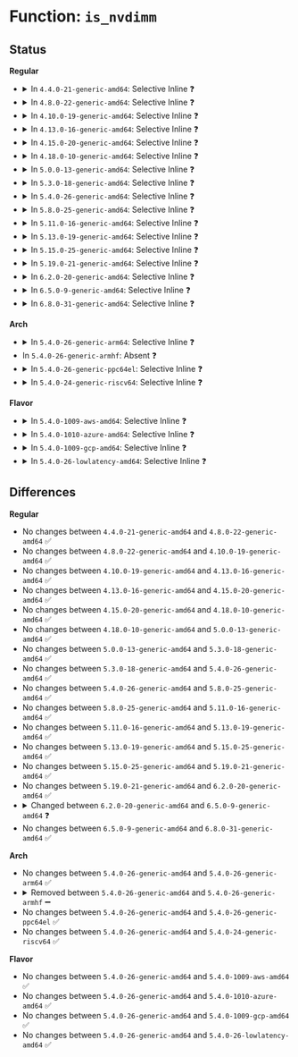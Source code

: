 # Function: <code>is_nvdimm</code>

## Status
<b>Regular</b>
<ul>
<li>
<details>
<summary>In <code>4.4.0-21-generic-amd64</code>: Selective Inline ❓</summary>

```c
bool is_nvdimm(struct device * dev)
```

```json
{
  "name": "is_nvdimm",
  "collision_type": "Unique Global",
  "inline_type": "Selective",
  "funcs": [
    {
      "addr": 18446744071584714624,
      "name": "is_nvdimm",
      "external": true,
      "loc": "drivers/nvdimm/dimm_devs.c:198",
      "file": "drivers/nvdimm/dimm_devs.c",
      "inline": "not declared, inlined",
      "caller_inline": [],
      "caller_func": [
        "drivers/nvdimm/bus.c:match_dimm"
      ]
    }
  ],
  "symbols": [
    {
      "addr": 18446744071584714624,
      "name": "is_nvdimm",
      "section": ".text",
      "bind": "STB_GLOBAL",
      "size": 22
    }
  ]
}
```
</details>
</li>
<li>
<details>
<summary>In <code>4.8.0-22-generic-amd64</code>: Selective Inline ❓</summary>

```c
bool is_nvdimm(struct device * dev)
```

```json
{
  "name": "is_nvdimm",
  "collision_type": "Unique Global",
  "inline_type": "Selective",
  "funcs": [
    {
      "addr": 18446744071585065568,
      "name": "is_nvdimm",
      "external": true,
      "loc": "drivers/nvdimm/dimm_devs.c:198",
      "file": "drivers/nvdimm/dimm_devs.c",
      "inline": "not declared, inlined",
      "caller_inline": [],
      "caller_func": [
        "drivers/nvdimm/bus.c:match_dimm"
      ]
    }
  ],
  "symbols": [
    {
      "addr": 18446744071585065568,
      "name": "is_nvdimm",
      "section": ".text",
      "bind": "STB_GLOBAL",
      "size": 22
    }
  ]
}
```
</details>
</li>
<li>
<details>
<summary>In <code>4.10.0-19-generic-amd64</code>: Selective Inline ❓</summary>

```c
bool is_nvdimm(struct device * dev)
```

```json
{
  "name": "is_nvdimm",
  "collision_type": "Unique Global",
  "inline_type": "Selective",
  "funcs": [
    {
      "addr": 18446744071585250208,
      "name": "is_nvdimm",
      "external": true,
      "loc": "drivers/nvdimm/dimm_devs.c:207",
      "file": "drivers/nvdimm/dimm_devs.c",
      "inline": "not declared, inlined",
      "caller_inline": [],
      "caller_func": [
        "drivers/nvdimm/bus.c:match_dimm"
      ]
    }
  ],
  "symbols": [
    {
      "addr": 18446744071585250208,
      "name": "is_nvdimm",
      "section": ".text",
      "bind": "STB_GLOBAL",
      "size": 22
    }
  ]
}
```
</details>
</li>
<li>
<details>
<summary>In <code>4.13.0-16-generic-amd64</code>: Selective Inline ❓</summary>

```c
bool is_nvdimm(struct device * dev)
```

```json
{
  "name": "is_nvdimm",
  "collision_type": "Unique Global",
  "inline_type": "Selective",
  "funcs": [
    {
      "addr": 18446744071585332368,
      "name": "is_nvdimm",
      "external": true,
      "loc": "drivers/nvdimm/dimm_devs.c:216",
      "file": "drivers/nvdimm/dimm_devs.c",
      "inline": "not declared, inlined",
      "caller_inline": [],
      "caller_func": [
        "drivers/nvdimm/bus.c:match_dimm"
      ]
    }
  ],
  "symbols": [
    {
      "addr": 18446744071585332368,
      "name": "is_nvdimm",
      "section": ".text",
      "bind": "STB_GLOBAL",
      "size": 22
    }
  ]
}
```
</details>
</li>
<li>
<details>
<summary>In <code>4.15.0-20-generic-amd64</code>: Selective Inline ❓</summary>

```c
bool is_nvdimm(struct device * dev)
```

```json
{
  "name": "is_nvdimm",
  "collision_type": "Unique Global",
  "inline_type": "Selective",
  "funcs": [
    {
      "addr": 18446744071585760416,
      "name": "is_nvdimm",
      "external": true,
      "loc": "drivers/nvdimm/dimm_devs.c:223",
      "file": "drivers/nvdimm/dimm_devs.c",
      "inline": "not declared, inlined",
      "caller_inline": [],
      "caller_func": [
        "drivers/nvdimm/bus.c:match_dimm"
      ]
    }
  ],
  "symbols": [
    {
      "addr": 18446744071585760416,
      "name": "is_nvdimm",
      "section": ".text",
      "bind": "STB_GLOBAL",
      "size": 22
    }
  ]
}
```
</details>
</li>
<li>
<details>
<summary>In <code>4.18.0-10-generic-amd64</code>: Selective Inline ❓</summary>

```c
bool is_nvdimm(struct device * dev)
```

```json
{
  "name": "is_nvdimm",
  "collision_type": "Unique Global",
  "inline_type": "Selective",
  "funcs": [
    {
      "addr": 18446744071586003221,
      "name": "is_nvdimm",
      "external": true,
      "loc": "drivers/nvdimm/dimm_devs.c:225",
      "file": "drivers/nvdimm/dimm_devs.c",
      "inline": "not declared, inlined",
      "caller_inline": [
        "drivers/nvdimm/dimm_devs.c:count_dimms",
        "drivers/nvdimm/dimm_devs.c:state_show",
        "drivers/nvdimm/dimm_devs.c:flags_show",
        "drivers/nvdimm/dimm_devs.c:nvdimm_release",
        "drivers/nvdimm/dimm_devs.c:nvdimm_clear_locked",
        "drivers/nvdimm/dimm_devs.c:nvdimm_set_locked",
        "drivers/nvdimm/dimm_devs.c:nvdimm_set_aliasing",
        "drivers/nvdimm/dimm_devs.c:nvdimm_set_config_data",
        "drivers/nvdimm/dimm_devs.c:nvdimm_init_config_data",
        "drivers/nvdimm/dimm_devs.c:nvdimm_init_nsarea",
        "drivers/nvdimm/dimm_devs.c:nvdimm_check_config_data"
      ],
      "caller_func": [
        "drivers/nvdimm/bus.c:match_dimm"
      ]
    }
  ],
  "symbols": [
    {
      "addr": 18446744071586006608,
      "name": "is_nvdimm",
      "section": ".text",
      "bind": "STB_GLOBAL",
      "size": 22
    }
  ]
}
```
</details>
</li>
<li>
<details>
<summary>In <code>5.0.0-13-generic-amd64</code>: Selective Inline ❓</summary>

```c
bool is_nvdimm(struct device * dev)
```

```json
{
  "name": "is_nvdimm",
  "collision_type": "Unique Global",
  "inline_type": "Selective",
  "funcs": [
    {
      "addr": 18446744071586140213,
      "name": "is_nvdimm",
      "external": true,
      "loc": "drivers/nvdimm/dimm_devs.c:213",
      "file": "drivers/nvdimm/dimm_devs.c",
      "inline": "not declared, inlined",
      "caller_inline": [
        "drivers/nvdimm/dimm_devs.c:count_dimms",
        "drivers/nvdimm/dimm_devs.c:nvdimm_security_setup_events",
        "drivers/nvdimm/dimm_devs.c:security_store",
        "drivers/nvdimm/dimm_devs.c:state_show",
        "drivers/nvdimm/dimm_devs.c:flags_show",
        "drivers/nvdimm/dimm_devs.c:nvdimm_release",
        "drivers/nvdimm/dimm_devs.c:nvdimm_clear_locked",
        "drivers/nvdimm/dimm_devs.c:nvdimm_set_locked",
        "drivers/nvdimm/dimm_devs.c:nvdimm_set_aliasing",
        "drivers/nvdimm/dimm_devs.c:nvdimm_set_config_data",
        "drivers/nvdimm/dimm_devs.c:nvdimm_get_config_data",
        "drivers/nvdimm/dimm_devs.c:nvdimm_init_nsarea",
        "drivers/nvdimm/dimm_devs.c:nvdimm_check_config_data"
      ],
      "caller_func": [
        "drivers/nvdimm/bus.c:match_dimm"
      ]
    }
  ],
  "symbols": [
    {
      "addr": 18446744071586144176,
      "name": "is_nvdimm",
      "section": ".text",
      "bind": "STB_GLOBAL",
      "size": 22
    }
  ]
}
```
</details>
</li>
<li>
<details>
<summary>In <code>5.3.0-18-generic-amd64</code>: Selective Inline ❓</summary>

```c
bool is_nvdimm(struct device * dev)
```

```json
{
  "name": "is_nvdimm",
  "collision_type": "Unique Global",
  "inline_type": "Selective",
  "funcs": [
    {
      "addr": 18446744071586375909,
      "name": "is_nvdimm",
      "external": true,
      "loc": "drivers/nvdimm/dimm_devs.c:210",
      "file": "drivers/nvdimm/dimm_devs.c",
      "inline": "not declared, inlined",
      "caller_inline": [
        "drivers/nvdimm/dimm_devs.c:count_dimms",
        "drivers/nvdimm/dimm_devs.c:nvdimm_security_setup_events",
        "drivers/nvdimm/dimm_devs.c:__security_store",
        "drivers/nvdimm/dimm_devs.c:state_show",
        "drivers/nvdimm/dimm_devs.c:flags_show",
        "drivers/nvdimm/dimm_devs.c:nvdimm_release",
        "drivers/nvdimm/dimm_devs.c:nvdimm_clear_locked",
        "drivers/nvdimm/dimm_devs.c:nvdimm_set_locked",
        "drivers/nvdimm/dimm_devs.c:nvdimm_set_aliasing",
        "drivers/nvdimm/dimm_devs.c:nvdimm_set_config_data",
        "drivers/nvdimm/dimm_devs.c:nvdimm_get_config_data",
        "drivers/nvdimm/dimm_devs.c:nvdimm_init_nsarea",
        "drivers/nvdimm/dimm_devs.c:nvdimm_check_config_data"
      ],
      "caller_func": [
        "drivers/nvdimm/bus.c:match_dimm"
      ]
    }
  ],
  "symbols": [
    {
      "addr": 18446744071586379632,
      "name": "is_nvdimm",
      "section": ".text",
      "bind": "STB_GLOBAL",
      "size": 22
    }
  ]
}
```
</details>
</li>
<li>
<details>
<summary>In <code>5.4.0-26-generic-amd64</code>: Selective Inline ❓</summary>

```c
bool is_nvdimm(struct device * dev)
```

```json
{
  "name": "is_nvdimm",
  "collision_type": "Unique Global",
  "inline_type": "Selective",
  "funcs": [
    {
      "addr": 18446744071586523957,
      "name": "is_nvdimm",
      "external": true,
      "loc": "drivers/nvdimm/dimm_devs.c:210",
      "file": "drivers/nvdimm/dimm_devs.c",
      "inline": "not declared, inlined",
      "caller_inline": [
        "drivers/nvdimm/dimm_devs.c:count_dimms",
        "drivers/nvdimm/dimm_devs.c:nvdimm_security_setup_events",
        "drivers/nvdimm/dimm_devs.c:frozen_show",
        "drivers/nvdimm/dimm_devs.c:state_show",
        "drivers/nvdimm/dimm_devs.c:flags_show",
        "drivers/nvdimm/dimm_devs.c:nvdimm_release",
        "drivers/nvdimm/dimm_devs.c:nvdimm_clear_locked",
        "drivers/nvdimm/dimm_devs.c:nvdimm_set_locked",
        "drivers/nvdimm/dimm_devs.c:nvdimm_set_aliasing",
        "drivers/nvdimm/dimm_devs.c:nvdimm_set_config_data",
        "drivers/nvdimm/dimm_devs.c:nvdimm_get_config_data",
        "drivers/nvdimm/dimm_devs.c:nvdimm_init_nsarea",
        "drivers/nvdimm/dimm_devs.c:nvdimm_check_config_data"
      ],
      "caller_func": [
        "drivers/nvdimm/bus.c:match_dimm"
      ]
    }
  ],
  "symbols": [
    {
      "addr": 18446744071586528304,
      "name": "is_nvdimm",
      "section": ".text",
      "bind": "STB_GLOBAL",
      "size": 22
    }
  ]
}
```
</details>
</li>
<li>
<details>
<summary>In <code>5.8.0-25-generic-amd64</code>: Selective Inline ❓</summary>

```c
bool is_nvdimm(struct device * dev)
```

```json
{
  "name": "is_nvdimm",
  "collision_type": "Unique Global",
  "inline_type": "Selective",
  "funcs": [
    {
      "addr": 18446744071587304805,
      "name": "is_nvdimm",
      "external": true,
      "loc": "drivers/nvdimm/dimm_devs.c:461",
      "file": "drivers/nvdimm/dimm_devs.c",
      "inline": "not declared, inlined",
      "caller_inline": [
        "drivers/nvdimm/dimm_devs.c:count_dimms",
        "drivers/nvdimm/dimm_devs.c:nvdimm_security_setup_events",
        "drivers/nvdimm/dimm_devs.c:frozen_show",
        "drivers/nvdimm/dimm_devs.c:security_show",
        "drivers/nvdimm/dimm_devs.c:state_show",
        "drivers/nvdimm/dimm_devs.c:flags_show",
        "drivers/nvdimm/dimm_devs.c:nvdimm_release",
        "drivers/nvdimm/dimm_devs.c:nvdimm_clear_locked",
        "drivers/nvdimm/dimm_devs.c:nvdimm_set_locked",
        "drivers/nvdimm/dimm_devs.c:nvdimm_set_labeling",
        "drivers/nvdimm/dimm_devs.c:nvdimm_set_config_data",
        "drivers/nvdimm/dimm_devs.c:nvdimm_get_config_data",
        "drivers/nvdimm/dimm_devs.c:nvdimm_init_nsarea",
        "drivers/nvdimm/dimm_devs.c:validate_dimm"
      ],
      "caller_func": [
        "drivers/nvdimm/bus.c:match_dimm"
      ]
    }
  ],
  "symbols": [
    {
      "addr": 18446744071587309312,
      "name": "is_nvdimm",
      "section": ".text",
      "bind": "STB_GLOBAL",
      "size": 22
    }
  ]
}
```
</details>
</li>
<li>
<details>
<summary>In <code>5.11.0-16-generic-amd64</code>: Selective Inline ❓</summary>

```c
bool is_nvdimm(struct device * dev)
```

```json
{
  "name": "is_nvdimm",
  "collision_type": "Unique Global",
  "inline_type": "Selective",
  "funcs": [
    {
      "addr": 18446744071587365893,
      "name": "is_nvdimm",
      "external": true,
      "loc": "drivers/nvdimm/dimm_devs.c:589",
      "file": "drivers/nvdimm/dimm_devs.c",
      "inline": "not declared, inlined",
      "caller_inline": [
        "drivers/nvdimm/dimm_devs.c:count_dimms",
        "drivers/nvdimm/dimm_devs.c:nvdimm_security_setup_events",
        "drivers/nvdimm/dimm_devs.c:nvdimm_firmware_visible",
        "drivers/nvdimm/dimm_devs.c:activate_store",
        "drivers/nvdimm/dimm_devs.c:activate_show",
        "drivers/nvdimm/dimm_devs.c:result_show",
        "drivers/nvdimm/dimm_devs.c:frozen_show",
        "drivers/nvdimm/dimm_devs.c:security_show",
        "drivers/nvdimm/dimm_devs.c:state_show",
        "drivers/nvdimm/dimm_devs.c:flags_show",
        "drivers/nvdimm/dimm_devs.c:nvdimm_release",
        "drivers/nvdimm/dimm_devs.c:nvdimm_clear_locked",
        "drivers/nvdimm/dimm_devs.c:nvdimm_set_locked",
        "drivers/nvdimm/dimm_devs.c:nvdimm_set_labeling",
        "drivers/nvdimm/dimm_devs.c:nvdimm_set_config_data",
        "drivers/nvdimm/dimm_devs.c:nvdimm_get_config_data",
        "drivers/nvdimm/dimm_devs.c:nvdimm_init_nsarea",
        "drivers/nvdimm/dimm_devs.c:validate_dimm"
      ],
      "caller_func": [
        "drivers/nvdimm/bus.c:match_dimm"
      ]
    }
  ],
  "symbols": [
    {
      "addr": 18446744071587371344,
      "name": "is_nvdimm",
      "section": ".text",
      "bind": "STB_GLOBAL",
      "size": 22
    }
  ]
}
```
</details>
</li>
<li>
<details>
<summary>In <code>5.13.0-19-generic-amd64</code>: Selective Inline ❓</summary>

```c
bool is_nvdimm(struct device * dev)
```

```json
{
  "name": "is_nvdimm",
  "collision_type": "Unique Global",
  "inline_type": "Selective",
  "funcs": [
    {
      "addr": 18446744071587247845,
      "name": "is_nvdimm",
      "external": true,
      "loc": "drivers/nvdimm/dimm_devs.c:589",
      "file": "drivers/nvdimm/dimm_devs.c",
      "inline": "not declared, inlined",
      "caller_inline": [
        "drivers/nvdimm/dimm_devs.c:count_dimms",
        "drivers/nvdimm/dimm_devs.c:nvdimm_security_setup_events",
        "drivers/nvdimm/dimm_devs.c:nvdimm_firmware_visible",
        "drivers/nvdimm/dimm_devs.c:activate_store",
        "drivers/nvdimm/dimm_devs.c:activate_show",
        "drivers/nvdimm/dimm_devs.c:result_show",
        "drivers/nvdimm/dimm_devs.c:frozen_show",
        "drivers/nvdimm/dimm_devs.c:security_show",
        "drivers/nvdimm/dimm_devs.c:state_show",
        "drivers/nvdimm/dimm_devs.c:flags_show",
        "drivers/nvdimm/dimm_devs.c:commands_show",
        "drivers/nvdimm/dimm_devs.c:nvdimm_release",
        "drivers/nvdimm/dimm_devs.c:nvdimm_clear_locked",
        "drivers/nvdimm/dimm_devs.c:nvdimm_set_locked",
        "drivers/nvdimm/dimm_devs.c:nvdimm_set_labeling",
        "drivers/nvdimm/dimm_devs.c:nvdimm_set_config_data",
        "drivers/nvdimm/dimm_devs.c:nvdimm_get_config_data",
        "drivers/nvdimm/dimm_devs.c:nvdimm_init_nsarea",
        "drivers/nvdimm/dimm_devs.c:validate_dimm"
      ],
      "caller_func": [
        "drivers/nvdimm/bus.c:match_dimm"
      ]
    }
  ],
  "symbols": [
    {
      "addr": 18446744071587253360,
      "name": "is_nvdimm",
      "section": ".text",
      "bind": "STB_GLOBAL",
      "size": 22
    }
  ]
}
```
</details>
</li>
<li>
<details>
<summary>In <code>5.15.0-25-generic-amd64</code>: Selective Inline ❓</summary>

```c
bool is_nvdimm(struct device * dev)
```

```json
{
  "name": "is_nvdimm",
  "collision_type": "Unique Global",
  "inline_type": "Selective",
  "funcs": [
    {
      "addr": 18446744071587814501,
      "name": "is_nvdimm",
      "external": true,
      "loc": "drivers/nvdimm/dimm_devs.c:589",
      "file": "drivers/nvdimm/dimm_devs.c",
      "inline": "not declared, inlined",
      "caller_inline": [
        "drivers/nvdimm/dimm_devs.c:count_dimms",
        "drivers/nvdimm/dimm_devs.c:nvdimm_security_setup_events",
        "drivers/nvdimm/dimm_devs.c:nvdimm_firmware_visible",
        "drivers/nvdimm/dimm_devs.c:activate_store",
        "drivers/nvdimm/dimm_devs.c:activate_show",
        "drivers/nvdimm/dimm_devs.c:result_show",
        "drivers/nvdimm/dimm_devs.c:frozen_show",
        "drivers/nvdimm/dimm_devs.c:security_show",
        "drivers/nvdimm/dimm_devs.c:state_show",
        "drivers/nvdimm/dimm_devs.c:flags_show",
        "drivers/nvdimm/dimm_devs.c:commands_show",
        "drivers/nvdimm/dimm_devs.c:nvdimm_release",
        "drivers/nvdimm/dimm_devs.c:nvdimm_clear_locked",
        "drivers/nvdimm/dimm_devs.c:nvdimm_set_locked",
        "drivers/nvdimm/dimm_devs.c:nvdimm_set_labeling",
        "drivers/nvdimm/dimm_devs.c:nvdimm_set_config_data",
        "drivers/nvdimm/dimm_devs.c:nvdimm_get_config_data",
        "drivers/nvdimm/dimm_devs.c:nvdimm_init_nsarea",
        "drivers/nvdimm/dimm_devs.c:validate_dimm"
      ],
      "caller_func": [
        "drivers/nvdimm/bus.c:match_dimm"
      ]
    }
  ],
  "symbols": [
    {
      "addr": 18446744071587820496,
      "name": "is_nvdimm",
      "section": ".text",
      "bind": "STB_GLOBAL",
      "size": 22
    }
  ]
}
```
</details>
</li>
<li>
<details>
<summary>In <code>5.19.0-21-generic-amd64</code>: Selective Inline ❓</summary>

```c
bool is_nvdimm(struct device * dev)
```

```json
{
  "name": "is_nvdimm",
  "collision_type": "Unique Global",
  "inline_type": "Selective",
  "funcs": [
    {
      "addr": 18446744071589163461,
      "name": "is_nvdimm",
      "external": true,
      "loc": "drivers/nvdimm/dimm_devs.c:568",
      "file": "drivers/nvdimm/dimm_devs.c",
      "inline": "not declared, inlined",
      "caller_inline": [
        "drivers/nvdimm/dimm_devs.c:count_dimms",
        "drivers/nvdimm/dimm_devs.c:nvdimm_security_setup_events",
        "drivers/nvdimm/dimm_devs.c:nvdimm_firmware_visible",
        "drivers/nvdimm/dimm_devs.c:activate_store",
        "drivers/nvdimm/dimm_devs.c:activate_show",
        "drivers/nvdimm/dimm_devs.c:result_show",
        "drivers/nvdimm/dimm_devs.c:frozen_show",
        "drivers/nvdimm/dimm_devs.c:security_show",
        "drivers/nvdimm/dimm_devs.c:state_show",
        "drivers/nvdimm/dimm_devs.c:flags_show",
        "drivers/nvdimm/dimm_devs.c:commands_show",
        "drivers/nvdimm/dimm_devs.c:nvdimm_release",
        "drivers/nvdimm/dimm_devs.c:nvdimm_clear_locked",
        "drivers/nvdimm/dimm_devs.c:nvdimm_set_locked",
        "drivers/nvdimm/dimm_devs.c:nvdimm_set_labeling",
        "drivers/nvdimm/dimm_devs.c:nvdimm_set_config_data",
        "drivers/nvdimm/dimm_devs.c:nvdimm_get_config_data",
        "drivers/nvdimm/dimm_devs.c:nvdimm_init_nsarea",
        "drivers/nvdimm/dimm_devs.c:validate_dimm"
      ],
      "caller_func": [
        "drivers/nvdimm/bus.c:match_dimm"
      ]
    }
  ],
  "symbols": [
    {
      "addr": 18446744071589169520,
      "name": "is_nvdimm",
      "section": ".text",
      "bind": "STB_GLOBAL",
      "size": 28
    }
  ]
}
```
</details>
</li>
<li>
<details>
<summary>In <code>6.2.0-20-generic-amd64</code>: Selective Inline ❓</summary>

```c
bool is_nvdimm(struct device * dev)
```

```json
{
  "name": "is_nvdimm",
  "collision_type": "Unique Global",
  "inline_type": "Selective",
  "funcs": [
    {
      "addr": 18446744071590715141,
      "name": "is_nvdimm",
      "external": true,
      "loc": "drivers/nvdimm/dimm_devs.c:575",
      "file": "drivers/nvdimm/dimm_devs.c",
      "inline": "not declared, inlined",
      "caller_inline": [
        "drivers/nvdimm/dimm_devs.c:count_dimms",
        "drivers/nvdimm/dimm_devs.c:nvdimm_security_setup_events",
        "drivers/nvdimm/dimm_devs.c:nvdimm_firmware_visible",
        "drivers/nvdimm/dimm_devs.c:activate_store",
        "drivers/nvdimm/dimm_devs.c:activate_show",
        "drivers/nvdimm/dimm_devs.c:result_show",
        "drivers/nvdimm/dimm_devs.c:frozen_show",
        "drivers/nvdimm/dimm_devs.c:security_show",
        "drivers/nvdimm/dimm_devs.c:state_show",
        "drivers/nvdimm/dimm_devs.c:flags_show",
        "drivers/nvdimm/dimm_devs.c:nvdimm_release",
        "drivers/nvdimm/dimm_devs.c:nvdimm_clear_locked",
        "drivers/nvdimm/dimm_devs.c:nvdimm_set_locked",
        "drivers/nvdimm/dimm_devs.c:nvdimm_set_labeling",
        "drivers/nvdimm/dimm_devs.c:nvdimm_set_config_data",
        "drivers/nvdimm/dimm_devs.c:nvdimm_get_config_data",
        "drivers/nvdimm/dimm_devs.c:nvdimm_init_nsarea",
        "drivers/nvdimm/dimm_devs.c:validate_dimm"
      ],
      "caller_func": [
        "drivers/nvdimm/bus.c:match_dimm"
      ]
    }
  ],
  "symbols": [
    {
      "addr": 18446744071590721744,
      "name": "is_nvdimm",
      "section": ".text",
      "bind": "STB_GLOBAL",
      "size": 28
    }
  ]
}
```
</details>
</li>
<li>
<details>
<summary>In <code>6.5.0-9-generic-amd64</code>: Selective Inline ❓</summary>

```c
bool is_nvdimm(const struct device * dev)
```

```json
{
  "name": "is_nvdimm",
  "collision_type": "Unique Global",
  "inline_type": "Selective",
  "funcs": [
    {
      "addr": 18446744071591056357,
      "name": "is_nvdimm",
      "external": true,
      "loc": "drivers/nvdimm/dimm_devs.c:575",
      "file": "drivers/nvdimm/dimm_devs.c",
      "inline": "not declared, inlined",
      "caller_inline": [
        "drivers/nvdimm/dimm_devs.c:count_dimms",
        "drivers/nvdimm/dimm_devs.c:nvdimm_security_setup_events",
        "drivers/nvdimm/dimm_devs.c:nvdimm_firmware_visible",
        "drivers/nvdimm/dimm_devs.c:activate_store",
        "drivers/nvdimm/dimm_devs.c:activate_show",
        "drivers/nvdimm/dimm_devs.c:result_show",
        "drivers/nvdimm/dimm_devs.c:frozen_show",
        "drivers/nvdimm/dimm_devs.c:security_show",
        "drivers/nvdimm/dimm_devs.c:state_show",
        "drivers/nvdimm/dimm_devs.c:flags_show",
        "drivers/nvdimm/dimm_devs.c:nvdimm_release",
        "drivers/nvdimm/dimm_devs.c:nvdimm_clear_locked",
        "drivers/nvdimm/dimm_devs.c:nvdimm_set_locked",
        "drivers/nvdimm/dimm_devs.c:nvdimm_set_labeling",
        "drivers/nvdimm/dimm_devs.c:nvdimm_set_config_data",
        "drivers/nvdimm/dimm_devs.c:nvdimm_get_config_data",
        "drivers/nvdimm/dimm_devs.c:nvdimm_init_nsarea",
        "drivers/nvdimm/dimm_devs.c:validate_dimm"
      ],
      "caller_func": [
        "drivers/nvdimm/bus.c:match_dimm"
      ]
    }
  ],
  "symbols": [
    {
      "addr": 18446744071591062992,
      "name": "is_nvdimm",
      "section": ".text",
      "bind": "STB_GLOBAL",
      "size": 28
    }
  ]
}
```
</details>
</li>
<li>
<details>
<summary>In <code>6.8.0-31-generic-amd64</code>: Selective Inline ❓</summary>

```c
bool is_nvdimm(const struct device * dev)
```

```json
{
  "name": "is_nvdimm",
  "collision_type": "Unique Global",
  "inline_type": "Selective",
  "funcs": [
    {
      "addr": 18446744071591401061,
      "name": "is_nvdimm",
      "external": true,
      "loc": "drivers/nvdimm/dimm_devs.c:577",
      "file": "drivers/nvdimm/dimm_devs.c",
      "inline": "not declared, inlined",
      "caller_inline": [
        "drivers/nvdimm/dimm_devs.c:count_dimms",
        "drivers/nvdimm/dimm_devs.c:nvdimm_security_setup_events",
        "drivers/nvdimm/dimm_devs.c:nvdimm_firmware_visible",
        "drivers/nvdimm/dimm_devs.c:activate_store",
        "drivers/nvdimm/dimm_devs.c:activate_show",
        "drivers/nvdimm/dimm_devs.c:result_show",
        "drivers/nvdimm/dimm_devs.c:frozen_show",
        "drivers/nvdimm/dimm_devs.c:security_show",
        "drivers/nvdimm/dimm_devs.c:state_show",
        "drivers/nvdimm/dimm_devs.c:flags_show",
        "drivers/nvdimm/dimm_devs.c:nvdimm_release",
        "drivers/nvdimm/dimm_devs.c:nvdimm_clear_locked",
        "drivers/nvdimm/dimm_devs.c:nvdimm_set_locked",
        "drivers/nvdimm/dimm_devs.c:nvdimm_set_labeling",
        "drivers/nvdimm/dimm_devs.c:nvdimm_set_config_data",
        "drivers/nvdimm/dimm_devs.c:nvdimm_get_config_data",
        "drivers/nvdimm/dimm_devs.c:nvdimm_init_nsarea",
        "drivers/nvdimm/dimm_devs.c:validate_dimm"
      ],
      "caller_func": [
        "drivers/nvdimm/bus.c:match_dimm"
      ]
    }
  ],
  "symbols": [
    {
      "addr": 18446744071591407744,
      "name": "is_nvdimm",
      "section": ".text",
      "bind": "STB_GLOBAL",
      "size": 28
    }
  ]
}
```
</details>
</li>
</ul>
<b>Arch</b>
<ul>
<li>
<details>
<summary>In <code>5.4.0-26-generic-arm64</code>: Selective Inline ❓</summary>

```c
bool is_nvdimm(struct device * dev)
```

```json
{
  "name": "is_nvdimm",
  "collision_type": "Unique Global",
  "inline_type": "Selective",
  "funcs": [
    {
      "addr": 18446603336499409412,
      "name": "is_nvdimm",
      "external": true,
      "loc": "drivers/nvdimm/dimm_devs.c:210",
      "file": "drivers/nvdimm/dimm_devs.c",
      "inline": "not declared, inlined",
      "caller_inline": [
        "drivers/nvdimm/dimm_devs.c:count_dimms",
        "drivers/nvdimm/dimm_devs.c:nvdimm_security_setup_events",
        "drivers/nvdimm/dimm_devs.c:frozen_show",
        "drivers/nvdimm/dimm_devs.c:state_show",
        "drivers/nvdimm/dimm_devs.c:flags_show",
        "drivers/nvdimm/dimm_devs.c:nvdimm_release",
        "drivers/nvdimm/dimm_devs.c:nvdimm_clear_locked",
        "drivers/nvdimm/dimm_devs.c:nvdimm_set_locked",
        "drivers/nvdimm/dimm_devs.c:nvdimm_set_aliasing",
        "drivers/nvdimm/dimm_devs.c:nvdimm_set_config_data",
        "drivers/nvdimm/dimm_devs.c:nvdimm_get_config_data",
        "drivers/nvdimm/dimm_devs.c:nvdimm_init_nsarea",
        "drivers/nvdimm/dimm_devs.c:nvdimm_check_config_data"
      ],
      "caller_func": [
        "drivers/nvdimm/bus.c:match_dimm"
      ]
    }
  ],
  "symbols": [
    {
      "addr": 18446603336499414584,
      "name": "is_nvdimm",
      "section": ".text",
      "bind": "STB_GLOBAL",
      "size": 56
    }
  ]
}
```
</details>
</li>
<li>
In <code>5.4.0-26-generic-armhf</code>: Absent ❓
</li>
<li>
<details>
<summary>In <code>5.4.0-26-generic-ppc64el</code>: Selective Inline ❓</summary>

```c
bool is_nvdimm(struct device * dev)
```

```json
{
  "name": "is_nvdimm",
  "collision_type": "Unique Global",
  "inline_type": "Selective",
  "funcs": [
    {
      "addr": 13835058055292650128,
      "name": "is_nvdimm",
      "external": true,
      "loc": "drivers/nvdimm/dimm_devs.c:210",
      "file": "drivers/nvdimm/dimm_devs.c",
      "inline": "not declared, inlined",
      "caller_inline": [
        "drivers/nvdimm/dimm_devs.c:count_dimms",
        "drivers/nvdimm/dimm_devs.c:to_nvdimm"
      ],
      "caller_func": [
        "drivers/nvdimm/bus.c:match_dimm"
      ]
    }
  ],
  "symbols": [
    {
      "addr": 13835058055292656688,
      "name": "is_nvdimm",
      "section": ".text",
      "bind": "STB_GLOBAL",
      "size": 44
    }
  ]
}
```
</details>
</li>
<li>
<details>
<summary>In <code>5.4.0-24-generic-riscv64</code>: Selective Inline ❓</summary>

```c
bool is_nvdimm(struct device * dev)
```

```json
{
  "name": "is_nvdimm",
  "collision_type": "Unique Global",
  "inline_type": "Selective",
  "funcs": [
    {
      "addr": 18446743936276638708,
      "name": "is_nvdimm",
      "external": true,
      "loc": "drivers/nvdimm/dimm_devs.c:210",
      "file": "drivers/nvdimm/dimm_devs.c",
      "inline": "not declared, inlined",
      "caller_inline": [
        "drivers/nvdimm/dimm_devs.c:count_dimms",
        "drivers/nvdimm/dimm_devs.c:nvdimm_security_setup_events",
        "drivers/nvdimm/dimm_devs.c:frozen_show",
        "drivers/nvdimm/dimm_devs.c:state_show",
        "drivers/nvdimm/dimm_devs.c:flags_show",
        "drivers/nvdimm/dimm_devs.c:nvdimm_release",
        "drivers/nvdimm/dimm_devs.c:nvdimm_clear_locked",
        "drivers/nvdimm/dimm_devs.c:nvdimm_set_locked",
        "drivers/nvdimm/dimm_devs.c:nvdimm_set_aliasing",
        "drivers/nvdimm/dimm_devs.c:nvdimm_set_config_data",
        "drivers/nvdimm/dimm_devs.c:nvdimm_get_config_data",
        "drivers/nvdimm/dimm_devs.c:nvdimm_init_nsarea",
        "drivers/nvdimm/dimm_devs.c:nvdimm_check_config_data"
      ],
      "caller_func": [
        "drivers/nvdimm/bus.c:match_dimm"
      ]
    }
  ],
  "symbols": [
    {
      "addr": 18446743936276643310,
      "name": "is_nvdimm",
      "section": ".text",
      "bind": "STB_GLOBAL",
      "size": 48
    }
  ]
}
```
</details>
</li>
</ul>
<b>Flavor</b>
<ul>
<li>
<details>
<summary>In <code>5.4.0-1009-aws-amd64</code>: Selective Inline ❓</summary>

```c
bool is_nvdimm(struct device * dev)
```

```json
{
  "name": "is_nvdimm",
  "collision_type": "Unique Global",
  "inline_type": "Selective",
  "funcs": [
    {
      "addr": 18446744071586214437,
      "name": "is_nvdimm",
      "external": true,
      "loc": "drivers/nvdimm/dimm_devs.c:210",
      "file": "drivers/nvdimm/dimm_devs.c",
      "inline": "not declared, inlined",
      "caller_inline": [
        "drivers/nvdimm/dimm_devs.c:count_dimms",
        "drivers/nvdimm/dimm_devs.c:nvdimm_security_setup_events",
        "drivers/nvdimm/dimm_devs.c:frozen_show",
        "drivers/nvdimm/dimm_devs.c:state_show",
        "drivers/nvdimm/dimm_devs.c:flags_show",
        "drivers/nvdimm/dimm_devs.c:nvdimm_release",
        "drivers/nvdimm/dimm_devs.c:nvdimm_clear_locked",
        "drivers/nvdimm/dimm_devs.c:nvdimm_set_locked",
        "drivers/nvdimm/dimm_devs.c:nvdimm_set_aliasing",
        "drivers/nvdimm/dimm_devs.c:nvdimm_set_config_data",
        "drivers/nvdimm/dimm_devs.c:nvdimm_get_config_data",
        "drivers/nvdimm/dimm_devs.c:nvdimm_init_nsarea",
        "drivers/nvdimm/dimm_devs.c:nvdimm_check_config_data"
      ],
      "caller_func": [
        "drivers/nvdimm/bus.c:match_dimm"
      ]
    }
  ],
  "symbols": [
    {
      "addr": 18446744071586218784,
      "name": "is_nvdimm",
      "section": ".text",
      "bind": "STB_GLOBAL",
      "size": 22
    }
  ]
}
```
</details>
</li>
<li>
<details>
<summary>In <code>5.4.0-1010-azure-amd64</code>: Selective Inline ❓</summary>

```c
bool is_nvdimm(struct device * dev)
```

```json
{
  "name": "is_nvdimm",
  "collision_type": "Unique Global",
  "inline_type": "Selective",
  "funcs": [
    {
      "addr": 18446744071586032805,
      "name": "is_nvdimm",
      "external": true,
      "loc": "drivers/nvdimm/dimm_devs.c:210",
      "file": "drivers/nvdimm/dimm_devs.c",
      "inline": "not declared, inlined",
      "caller_inline": [
        "drivers/nvdimm/dimm_devs.c:count_dimms",
        "drivers/nvdimm/dimm_devs.c:nvdimm_security_setup_events",
        "drivers/nvdimm/dimm_devs.c:frozen_show",
        "drivers/nvdimm/dimm_devs.c:state_show",
        "drivers/nvdimm/dimm_devs.c:flags_show",
        "drivers/nvdimm/dimm_devs.c:nvdimm_release",
        "drivers/nvdimm/dimm_devs.c:nvdimm_clear_locked",
        "drivers/nvdimm/dimm_devs.c:nvdimm_set_locked",
        "drivers/nvdimm/dimm_devs.c:nvdimm_set_aliasing",
        "drivers/nvdimm/dimm_devs.c:nvdimm_set_config_data",
        "drivers/nvdimm/dimm_devs.c:nvdimm_get_config_data",
        "drivers/nvdimm/dimm_devs.c:nvdimm_init_nsarea",
        "drivers/nvdimm/dimm_devs.c:nvdimm_check_config_data"
      ],
      "caller_func": [
        "drivers/nvdimm/bus.c:match_dimm"
      ]
    }
  ],
  "symbols": [
    {
      "addr": 18446744071586037152,
      "name": "is_nvdimm",
      "section": ".text",
      "bind": "STB_GLOBAL",
      "size": 22
    }
  ]
}
```
</details>
</li>
<li>
<details>
<summary>In <code>5.4.0-1009-gcp-amd64</code>: Selective Inline ❓</summary>

```c
bool is_nvdimm(struct device * dev)
```

```json
{
  "name": "is_nvdimm",
  "collision_type": "Unique Global",
  "inline_type": "Selective",
  "funcs": [
    {
      "addr": 18446744071586471925,
      "name": "is_nvdimm",
      "external": true,
      "loc": "drivers/nvdimm/dimm_devs.c:210",
      "file": "drivers/nvdimm/dimm_devs.c",
      "inline": "not declared, inlined",
      "caller_inline": [
        "drivers/nvdimm/dimm_devs.c:count_dimms",
        "drivers/nvdimm/dimm_devs.c:nvdimm_security_setup_events",
        "drivers/nvdimm/dimm_devs.c:frozen_show",
        "drivers/nvdimm/dimm_devs.c:state_show",
        "drivers/nvdimm/dimm_devs.c:flags_show",
        "drivers/nvdimm/dimm_devs.c:nvdimm_release",
        "drivers/nvdimm/dimm_devs.c:nvdimm_clear_locked",
        "drivers/nvdimm/dimm_devs.c:nvdimm_set_locked",
        "drivers/nvdimm/dimm_devs.c:nvdimm_set_aliasing",
        "drivers/nvdimm/dimm_devs.c:nvdimm_set_config_data",
        "drivers/nvdimm/dimm_devs.c:nvdimm_get_config_data",
        "drivers/nvdimm/dimm_devs.c:nvdimm_init_nsarea",
        "drivers/nvdimm/dimm_devs.c:nvdimm_check_config_data"
      ],
      "caller_func": [
        "drivers/nvdimm/bus.c:match_dimm"
      ]
    }
  ],
  "symbols": [
    {
      "addr": 18446744071586476272,
      "name": "is_nvdimm",
      "section": ".text",
      "bind": "STB_GLOBAL",
      "size": 22
    }
  ]
}
```
</details>
</li>
<li>
<details>
<summary>In <code>5.4.0-26-lowlatency-amd64</code>: Selective Inline ❓</summary>

```c
bool is_nvdimm(struct device * dev)
```

```json
{
  "name": "is_nvdimm",
  "collision_type": "Unique Global",
  "inline_type": "Selective",
  "funcs": [
    {
      "addr": 18446744071586583605,
      "name": "is_nvdimm",
      "external": true,
      "loc": "drivers/nvdimm/dimm_devs.c:210",
      "file": "drivers/nvdimm/dimm_devs.c",
      "inline": "not declared, inlined",
      "caller_inline": [
        "drivers/nvdimm/dimm_devs.c:count_dimms",
        "drivers/nvdimm/dimm_devs.c:nvdimm_security_setup_events",
        "drivers/nvdimm/dimm_devs.c:frozen_show",
        "drivers/nvdimm/dimm_devs.c:state_show",
        "drivers/nvdimm/dimm_devs.c:flags_show",
        "drivers/nvdimm/dimm_devs.c:nvdimm_release",
        "drivers/nvdimm/dimm_devs.c:nvdimm_clear_locked",
        "drivers/nvdimm/dimm_devs.c:nvdimm_set_locked",
        "drivers/nvdimm/dimm_devs.c:nvdimm_set_aliasing",
        "drivers/nvdimm/dimm_devs.c:nvdimm_set_config_data",
        "drivers/nvdimm/dimm_devs.c:nvdimm_get_config_data",
        "drivers/nvdimm/dimm_devs.c:nvdimm_init_nsarea",
        "drivers/nvdimm/dimm_devs.c:nvdimm_check_config_data"
      ],
      "caller_func": [
        "drivers/nvdimm/bus.c:match_dimm"
      ]
    }
  ],
  "symbols": [
    {
      "addr": 18446744071586587952,
      "name": "is_nvdimm",
      "section": ".text",
      "bind": "STB_GLOBAL",
      "size": 22
    }
  ]
}
```
</details>
</li>
</ul>

## Differences
<b>Regular</b>
<ul>
<li>
No changes between <code>4.4.0-21-generic-amd64</code> and <code>4.8.0-22-generic-amd64</code> ✅
</li>
<li>
No changes between <code>4.8.0-22-generic-amd64</code> and <code>4.10.0-19-generic-amd64</code> ✅
</li>
<li>
No changes between <code>4.10.0-19-generic-amd64</code> and <code>4.13.0-16-generic-amd64</code> ✅
</li>
<li>
No changes between <code>4.13.0-16-generic-amd64</code> and <code>4.15.0-20-generic-amd64</code> ✅
</li>
<li>
No changes between <code>4.15.0-20-generic-amd64</code> and <code>4.18.0-10-generic-amd64</code> ✅
</li>
<li>
No changes between <code>4.18.0-10-generic-amd64</code> and <code>5.0.0-13-generic-amd64</code> ✅
</li>
<li>
No changes between <code>5.0.0-13-generic-amd64</code> and <code>5.3.0-18-generic-amd64</code> ✅
</li>
<li>
No changes between <code>5.3.0-18-generic-amd64</code> and <code>5.4.0-26-generic-amd64</code> ✅
</li>
<li>
No changes between <code>5.4.0-26-generic-amd64</code> and <code>5.8.0-25-generic-amd64</code> ✅
</li>
<li>
No changes between <code>5.8.0-25-generic-amd64</code> and <code>5.11.0-16-generic-amd64</code> ✅
</li>
<li>
No changes between <code>5.11.0-16-generic-amd64</code> and <code>5.13.0-19-generic-amd64</code> ✅
</li>
<li>
No changes between <code>5.13.0-19-generic-amd64</code> and <code>5.15.0-25-generic-amd64</code> ✅
</li>
<li>
No changes between <code>5.15.0-25-generic-amd64</code> and <code>5.19.0-21-generic-amd64</code> ✅
</li>
<li>
No changes between <code>5.19.0-21-generic-amd64</code> and <code>6.2.0-20-generic-amd64</code> ✅
</li>
<li>
<details>
<summary>Changed between <code>6.2.0-20-generic-amd64</code> and <code>6.5.0-9-generic-amd64</code> ❓</summary>
<ul>
<li>
<b>Param type changed. </b>
<code>struct device * dev</code> ➡️ <code>const struct device * dev</code>
</li>
</ul>
</details>
</li>
<li>
No changes between <code>6.5.0-9-generic-amd64</code> and <code>6.8.0-31-generic-amd64</code> ✅
</li>
</ul>
<b>Arch</b>
<ul>
<li>
No changes between <code>5.4.0-26-generic-amd64</code> and <code>5.4.0-26-generic-arm64</code> ✅
</li>
<li>
<details>
<summary>Removed between <code>5.4.0-26-generic-amd64</code> and <code>5.4.0-26-generic-armhf</code> ➖</summary>

```c
bool is_nvdimm(struct device * dev)
```
</details>
</li>
<li>
No changes between <code>5.4.0-26-generic-amd64</code> and <code>5.4.0-26-generic-ppc64el</code> ✅
</li>
<li>
No changes between <code>5.4.0-26-generic-amd64</code> and <code>5.4.0-24-generic-riscv64</code> ✅
</li>
</ul>
<b>Flavor</b>
<ul>
<li>
No changes between <code>5.4.0-26-generic-amd64</code> and <code>5.4.0-1009-aws-amd64</code> ✅
</li>
<li>
No changes between <code>5.4.0-26-generic-amd64</code> and <code>5.4.0-1010-azure-amd64</code> ✅
</li>
<li>
No changes between <code>5.4.0-26-generic-amd64</code> and <code>5.4.0-1009-gcp-amd64</code> ✅
</li>
<li>
No changes between <code>5.4.0-26-generic-amd64</code> and <code>5.4.0-26-lowlatency-amd64</code> ✅
</li>
</ul>

